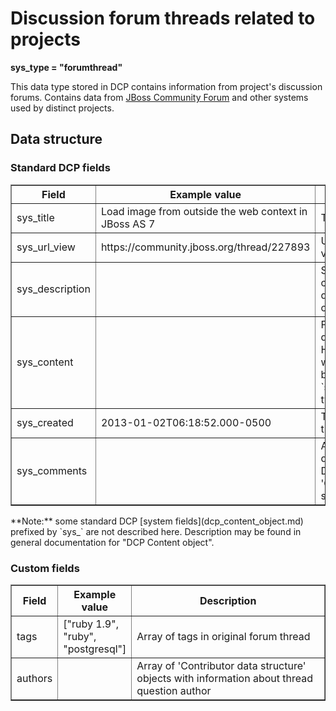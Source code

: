 Discussion forum threads related to projects
============================================

**sys\_type = "forumthread"**

This data type stored in DCP contains information from project's discussion forums.
Contains data from [JBoss Community Forum](http://community.jboss.org/threads) and other systems used by distinct projects. 

## Data structure

### Standard DCP fields
<table border="1">
<thead>
  <th>Field</th>
  <th>Example value</th>
  <th width="63%">Description</th>
</thead>
<tbody>
<tr><td>sys_title</td><td>Load image from outside the web context in JBoss AS 7</td><td>Thread title</td></tr>
<tr><td>sys_url_view</td><td>https://community.jboss.org/thread/227893</td><td>URL of forum thread view</td></tr>
<tr><td>sys_description</td><td></td><td>Shorted description created from forum question, containing only clear text</td></tr>
<tr><td>sys_content</td><td></td><td>Full rendered forum question. May contain HTML tags or some wiki syntax as defined by `sys_content_content-type`.</td></tr>
<tr><td>sys_created</td><td>2013-01-02T06:18:52.000-0500</td><td>Timestamp when thread was started</td></tr>
<tr><td>sys_comments</td><td></td><td>All replies to the forum question are stored as DCP comments using 'Comment data structure'</td></tr>
</tbody>
</table>
**Note:** some standard DCP [system fields](dcp_content_object.md) prefixed by `sys_` are not described here. Description may be found in general documentation for "DCP Content object".

### Custom fields
<table border="1">
<thead>
  <th>Field</th>
  <th>Example value</th>
  <th width="63%">Description</th>
</thead>
<tbody>
<tr><td>tags</td><td>["ruby 1.9", "ruby", "postgresql"]</td><td>Array of tags in original forum thread</td></tr>
<tr><td>authors</td><td></td><td>Array of 'Contributor data structure' objects with information about thread question author</td></tr>
</tbody>
</table>
